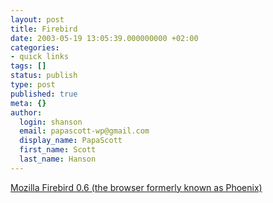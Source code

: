 ```yaml
---
layout: post
title: Firebird
date: 2003-05-19 13:05:39.000000000 +02:00
categories:
- quick links
tags: []
status: publish
type: post
published: true
meta: {}
author:
  login: shanson
  email: papascott-wp@gmail.com
  display_name: PapaScott
  first_name: Scott
  last_name: Hanson
---
```

<p><a title="Herd Link... baa baa... Herd Link" href="http://www.mozilla.org/projects/firebird/release-notes.html">Mozilla Firebird 0.6 (the browser formerly known as Phoenix)</a></p>

